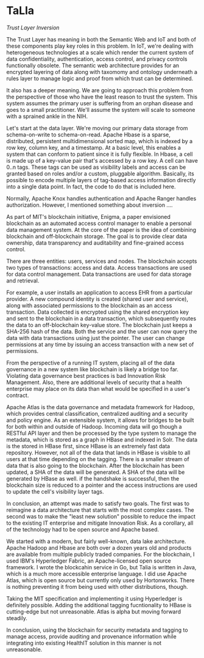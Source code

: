 # TaLIa
*Trust Layer Inversion*

The Trust Layer has meaning in both the Semantic Web and IoT and both of these components play key roles in this problem. In IoT, we're dealing with heterogeneous technologies at a scale which render the current system of data confidentiality, authentication, access control, and privacy controls functionally obsolete. The semantic web architecture provides for an encrypted layering of data along with taxomomy and ontology underneath a rules layer to manage logic and proof from which trust can be determined.

It also has a deeper meaning. We are going to approach this problem from the perspective of those who have the least reason to trust the system. This system assumes the primary user is suffering from an orphan disease and goes to a small practitioner. We'll assume the system will scale to someone with a sprained ankle in the NIH. 

Let's start at the data layer. We're moving our primary data storage from schema-on-write to schema-on-read. Apache Hbase is a sparse, distributed, persistent multidimensional sorted map, which is indexed by a row key, column key, and a timestamp. At a basic level, this enables a system that can conform to patient since it is fully flexible. In Hbase, a cell is made up of a key-value pair that's accessed by a row key. A cell can have 0..n tags. These tags can be used as visibility labels and access can be granted based on roles and/or a custom, pluggable algorithm. Basically, its possible to encode multiple layers of tag-based access information directly into a single data point. In fact, the code to do that is included here. 

Normally, Apache Knox handles authentication and Apache Ranger handles authorization. However, I mentioned something about inversion ....

As part of MIT's blockchain initiative, Enigma, a paper envisioned blockchain as an automated access control manager to enable a personal data management system. At the core of the paper is the idea of combining blockchain and off-blockchain storage. The goal is to provide clear data ownership, data transparency and auditability and fine-grained access control.

There are three entities: users, services and nodes. The blockchain accepts two types of transactions: access and data. Access transactions are used for data control management. Data transactions are used for data storage and retrieval.

For example, a user installs an application to access EHR from a particular provider. A new compound identity is created (shared user and service), along with associated permissions to the blockchain as an access transaction. Data collected is encrypted using the shared encryption key and sent to the blockchain in a data transaction, which subsequently routes the data to an off-blockchain key-value store. The blockchain just keeps a SHA-256 hash of the data. Both the service and the user can now query the data with data transactions using just the pointer. The user can change permissions at any time by issuing an access transaction with a new set of permissions.  

From the perspective of a running IT system, placing all of the data governance in a new system like blockchain is likely a bridge too far. Violating data governance best practices is bad Innovation Risk Management. Also, there are additional levels of security that a health enterprise may place on its data than what would be specified in a user's contract.

Apache Atlas is the data governance and metadata framework for Hadoop, which provides central classification, centralized auditing and a security and policy engine. As an extensible system, it allows for bridges to be built for both within and outside of Hadoop. Incoming data will go though a RESTful API layer and then be processed by the type system to manage the metadata, which is stored as a graph in HBase and indexed in Solr. The data is the stored in HBase first, since HBase is an extremely fast data repository. However, not all of the data that lands in HBase is visible to all users at that time depending on the tagging. There is a smaller stream of data that is also going to the blockchain. After the blockchain has been updated, a SHA of the data will be generated. A SHA of the data will be generated by HBase as well. if the handshake is successful, then the blockchain size is reduced to a pointer and the access instructions are used to update the cell's visibility layer tags.     

In conclusion, an attempt was made to satisfy two goals. The first was to reimagine a data architecture that starts with the most complex cases. The second was to make the "least new solution" possible to reduce the impact to the existing IT enterprise and mitigate Innovation Risk. As a corollary, all of the technology had to be open source and Apache based.   
  
We started with a modern, but fairly well-known, data lake architecture. Apache Hadoop and Hbase are both over a dozen years old and products are available from multiple publicly traded companies. For the blockchain, I used IBM's Hyperledger Fabric, an Apache-licensed open source framework. I wrote the blockcahin service in Go, but Talia is written in Java, which is a much more accessible enterprise language. I did use Apache Atlas, which is open source but currently only used by Hortonworks. There is nothing preventing it from being used with other distributions, though. 

Taking the MIT specification and implementing it using Hyperledger is definitely possible. Adding the additional tagging fucntionality to HBase is cutting-edge but not unreasonable. Atlas is alpha but moving forward steadily.

In conclusion, using the blockchain for security metadata and tagging to manage access, provide auditing and provenance information while integrating into existing HealthIT solution in this manner is not unreasonable.   
